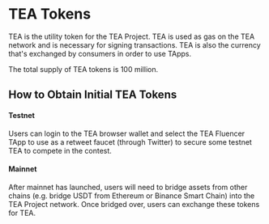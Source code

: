 # TEA Tokens

TEA is the utility token for the TEA Project. TEA is used as gas on the TEA network and is necessary for signing transactions. TEA is also the currency that's exchanged by consumers in order to use TApps.

The total supply of TEA tokens is 100 million.

## How to Obtain Initial TEA Tokens

#### Testnet

Users can login to the TEA browser wallet and select the TEA Fluencer TApp to use as a retweet faucet (through Twitter) to secure some testnet TEA to compete in the contest.

#### Mainnet

After mainnet has launched, users will need to bridge assets from other chains (e.g. bridge USDT from Ethereum or Binance Smart Chain) into the TEA Project network. Once bridged over, users can exchange these tokens for TEA.
